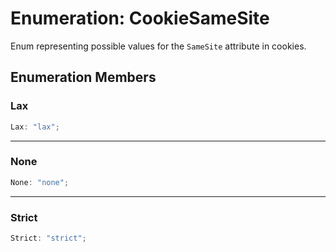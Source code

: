 # Enumeration: CookieSameSite

Enum representing possible values for the `SameSite` attribute in cookies.

## Enumeration Members

### Lax

```ts
Lax: "lax";
```

***

### None

```ts
None: "none";
```

***

### Strict

```ts
Strict: "strict";
```
